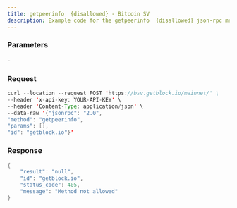 ```yaml
---
title: getpeerinfo  {disallowed} - Bitcoin SV
description: Example code for the getpeerinfo  {disallowed} json-rpc method. Сomplete guide on how to use getpeerinfo  {disallowed} json-rpc in GetBlock.io Web3 documentation.
---
```


### Parameters


\-

### Request

``` java
curl --location --request POST 'https://bsv.getblock.io/mainnet/' \
--header 'x-api-key: YOUR-API-KEY' \
--header 'Content-Type: application/json' \
--data-raw '{"jsonrpc": "2.0",
"method": "getpeerinfo",
"params": [],
"id": "getblock.io"}'
```

###  Response

``` java
{
    "result": "null",
    "id": "getblock.io",
    "status_code": 405,
    "message": "Method not allowed"
}
```


